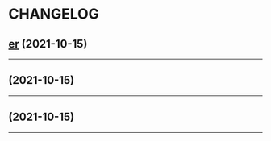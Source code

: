 <!--- BEGIN HEADER -->
# CHANGELOG


<!--- END HEADER -->

## [er](https://github.com/christi4n/typo3v11/compare/ver...verer) (2021-10-15)
---

## [](https://github.com/christi4n/typo3v11/compare/...ver) (2021-10-15)
---

## [](#) (2021-10-15)
---

